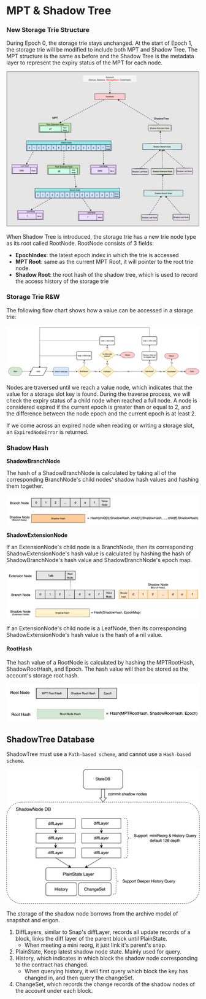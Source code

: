 # MPT & Shadow Tree

### New Storage Trie Structure

During Epoch 0, the storage trie stays unchanged. At the start of Epoch 1, the storage trie will be modified to include both MPT and Shadow Tree. The MPT structure is the same as before and the Shadow Tree is the metadata layer to represent the expiry status of the MPT for each node.

  

![](assets/storage-layout.png)

  

When Shadow Tree is introduced, the storage trie has a new trie node type as its root called RootNode. RootNode consists of 3 fields:

*   **EpochIndex**: the latest epoch index in which the trie is accessed
*   **MPT Root**: same as the current MPT Root, it will pointer to the root trie node.
*   **Shadow Root**: the root hash of the shadow tree, which is used to record the access history of the storage trie

  

### Storage Trie R&W

The following flow chart shows how a value can be accessed in a storage trie:

![](assets/storage-trie.png)

Nodes are traversed until we reach a value node, which indicates that the value for a storage slot key is found. During the traverse process, we will check the expiry status of a child node when reached a full node. A node is considered expired if the current epoch is greater than or equal to 2, and the difference between the node epoch and the current epoch is at least 2.

  

If we come across an expired node when reading or writing a storage slot, an `ExpiredNodeError` is returned.

  

### Shadow Hash

**ShadowBranchNode**

The hash of a ShadowBranchNode is calculated by taking all of the corresponding BranchNode's child nodes' shadow hash values and hashing them together.

![](assets/shadowBranchNode.png)

  

**ShadowExtensionNode**

If an ExtensionNode's child node is a BranchNode, then its corresponding ShadowExtensionNode's hash value is calculated by hashing the hash of ShadowBranchNode's hash value and ShadowBranchNode's epoch map.

![](assets/shadowExtensionNode.png)

  

If an ExtensionNode's child node is a LeafNode, then its corresponding ShadowExtensionNode's hash value is the hash of a nil value.

  

#### RootHash

The hash value of a RootNode is calculated by hashing the MPTRootHash, ShadowRootHash, and Epoch. The hash value will then be stored as the account's storage root hash.

![](assets/rootHash.png)

## ShadowTree Database

ShadowTree must use a `Path-based scheme`, and cannot use a `Hash-based scheme`.

![](assets/jacksen_state_expiry-ss-shadownode-demo.png)

The storage of the shadow node borrows from the archive model of snapshot and erigon.

1. DiffLayers, similar to Snap's diffLayer, records all update records of a block, links the diff layer of the parent block until PlainState.
    *   When meeting a mini reorg, it just link it's parent's snap.
2. PlainState, Keep latest shadow node state. Mainly used for query.
3. History, which indicates in which block the shadow node corresponding to the contract has changed.
    *   When querying history, it will first query which block the key has changed in, and then query the changeSet.
4. ChangeSet, which records the change records of the shadow nodes of the account under each block.
